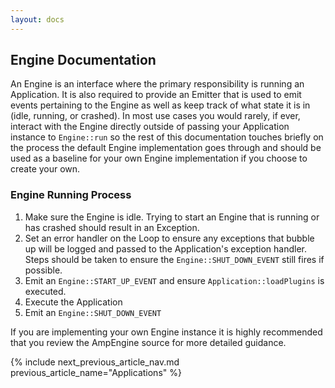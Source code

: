 ```yaml
---
layout: docs
---
```

## Engine Documentation

An Engine is an interface where the primary responsibility is running an Application. It is also required to provide 
an Emitter that is used to emit events pertaining to the Engine as well as keep track of what state it is in
(idle, running, or crashed). In most use cases you would rarely, if ever, interact with the Engine directly outside of 
passing your Application instance to `Engine::run` so the rest of this documentation touches briefly on the process the 
default Engine implementation goes through and should be used as a baseline for your own Engine implementation if you 
choose to create your own.

### Engine Running Process

1. Make sure the Engine is idle. Trying to start an Engine that is running or has crashed should result in an Exception.
1. Set an error handler on the Loop to ensure any exceptions that bubble up will be logged and passed to the Application's exception handler. Steps should be taken to ensure the `Engine::SHUT_DOWN_EVENT` still fires if possible.
1. Emit an `Engine::START_UP_EVENT` and ensure `Application::loadPlugins` is executed.
1. Execute the Application
1. Emit an `Engine::SHUT_DOWN_EVENT`

If you are implementing your own Engine instance it is highly recommended that you review the AmpEngine source for 
more detailed guidance.

{% include next_previous_article_nav.md 
   previous_article_name="Applications"
%}